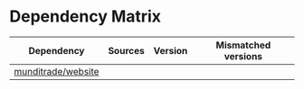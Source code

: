 # Dependency Matrix

Dependency | Sources | Version | Mismatched versions
---------- | ------- | ------- | -------------------
[munditrade/website](https://github.com/munditrade/website.git) |  | []() | 
